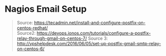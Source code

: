 # Nagios Email Setup
> Source: https://tecadmin.net/install-and-configure-postfix-on-centos-redhat/  
> Source2: https://devops.ionos.com/tutorials/configure-a-postfix-relay-through-gmail-on-centos-7/
> Source 3: http://vpshelpdesk.com/2016/06/05/set-up-postfix-gmail-smtp-relay-on-centos-6/